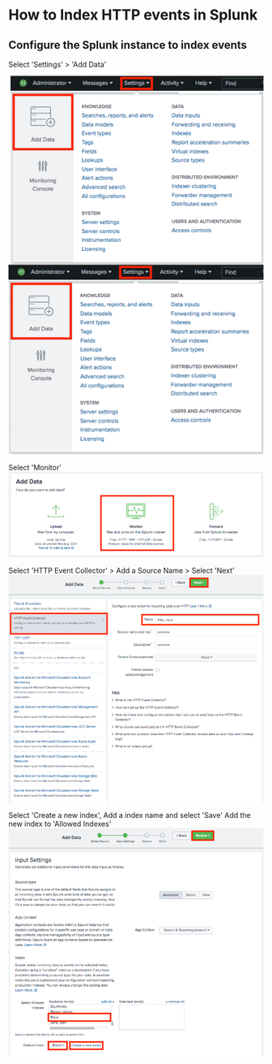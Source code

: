 


<link href="style.css" rel="stylesheet"></link>

# How to Index HTTP events in Splunk


## Configure the Splunk instance to index events

Select 'Settings' > 'Add Data'

<img align="right" width="500" src="screenshot1.png">

![image](screenshot1.png)

Select 'Monitor'
![image](screenshot2.png)

Select 'HTTP Event Collector' > Add a Source Name > Select 'Next'
![image](screenshot3.png)

Select 'Create a new index', Add a index name and select 'Save'
Add the new index to 'Allowed Indexes' 
![image](screenshot4.png)

